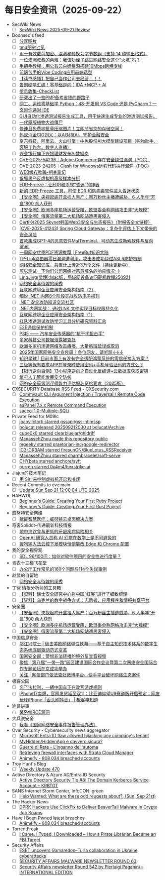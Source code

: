 # 每日安全资讯（2025-09-22）

- SecWiki News
  - [ ] [SecWiki News 2025-09-21 Review](http://www.sec-wiki.com/?2025-09-21)
- Doonsec's feed
  - [ ] [分享图片](https://mp.weixin.qq.com/s?__biz=MzI3Njc1MjcxMg==&mid=2247496424&idx=1&sn=75dfb31954736db2cfd07428dc241cf0)
  - [ ] [tmd图穷匕见](https://mp.weixin.qq.com/s?__biz=Mzk0OTUxNjc2NA==&mid=2247483878&idx=1&sn=a16d2492305c7bfaf0683b2b730dc7d5)
  - [ ] [用于有效载荷加密、混淆和转换为字节数组（支持 14 种输出格式）](https://mp.weixin.qq.com/s?__biz=Mzg2NTk4MTE1MQ==&mid=2247487920&idx=1&sn=2a4be86c7d41f27da885b3f721a9a42f)
  - [ ] [一位澳洲叔叔的两难：我该劝侄子跳进网络安全这个“火坑”吗？](https://mp.weixin.qq.com/s?__biz=MzAxOTk3NTg5OQ==&mid=2247493269&idx=1&sn=ad2218399900b08bf42a88925aaed365)
  - [ ] [手把手教程：用公有云白嫖资源搭建10Mbps跨境专线](https://mp.weixin.qq.com/s?__biz=MzU2MjU2MzI3MA==&mid=2247484928&idx=1&sn=a34e4b2e519c7f834581049d118bf591)
  - [ ] [前端苦手的Vibe Coding应用前端选型](https://mp.weixin.qq.com/s?__biz=MzkxMzU4ODU2MQ==&mid=2247484313&idx=1&sn=76b60902fbbbf3f9d5e9248316e60c8a)
  - [ ] [【读书感悟】把自己当作公司去经营！！！](https://mp.weixin.qq.com/s?__biz=Mzg2MDc0NDI0NA==&mid=2247483861&idx=1&sn=3bcec7ff0e6cb9067b15c24cb1a51991)
  - [ ] [告别硬啃汇编！零基础逆向：IDA +MCP + AI](https://mp.weixin.qq.com/s?__biz=MzIxMTg1ODAwNw==&mid=2247501381&idx=1&sn=30cbf9f515e9344dd75a5d8062052e1d)
  - [ ] [信息收集-CheckList](https://mp.weixin.qq.com/s?__biz=MzkyMjUzNTM1Mw==&mid=2247487736&idx=1&sn=feb85cd257147461e732694fecd64b3c)
  - [ ] [研究出了一些PMP备考省钱的野路子](https://mp.weixin.qq.com/s?__biz=MzU4MjUxNjQ1Ng==&mid=2247525100&idx=1&sn=ef675b2a68d76b7132233d0e211ada41)
  - [ ] [网工、运维零基础学 Python：48-开发用 VS Code 还是 PyCharm？一文带你选对 IDE](https://mp.weixin.qq.com/s?__biz=MzIyMzIwNzAxMQ==&mid=2649470839&idx=1&sn=d29c514f707e1ffcea3f3cca2b0ac1ff)
  - [ ] [GUI自动化渗透测试报告生成工具，用于快速生成专业的渗透测试报告。](https://mp.weixin.qq.com/s?__biz=Mzk0ODM0NDIxNQ==&mid=2247495254&idx=1&sn=5b88b096d4cc407039cbc068b0a1ba3a)
  - [ ] [一代原版植物大战僵尸](https://mp.weixin.qq.com/s?__biz=Mzk0MTI4NTIzNQ==&mid=2247495108&idx=1&sn=c02c0057c12a2beb505dc9b0d2378628)
  - [ ] [快速且免费地批量压缩图片！立即节省您的存储空间！](https://mp.weixin.qq.com/s?__biz=Mzk0MzI2NzQ5MA==&mid=2247488497&idx=1&sn=773ed91fecab425c90acd97cf328970e)
  - [ ] [蚂蚁消金CIO刘义：以AI对抗AI，守护金融安全](https://mp.weixin.qq.com/s?__biz=MzIxMDIwODM2MA==&mid=2653932701&idx=1&sn=a054f1748079b0277722d9ff4b9318c8)
  - [ ] [京东科技、阿里云、火山引擎！中免股份AI大模型建设项目（购物助手、客服工作台、数字人直播）](https://mp.weixin.qq.com/s?__biz=MzIxMDIwODM2MA==&mid=2653932701&idx=2&sn=4202e0952801f5e98b382b4561c7cd57)
  - [ ] [兴业银行旗下兴银理财发布AI数据岗](https://mp.weixin.qq.com/s?__biz=MzIxMDIwODM2MA==&mid=2653932701&idx=3&sn=c47d133fe864c3d95d2937bc06244000)
  - [ ] [CVE-2025-54236｜Adobe Commerce存在安全绕过漏洞（POC）](https://mp.weixin.qq.com/s?__biz=Mzg2ODcxMjYzMA==&mid=2247486184&idx=1&sn=818c46395bce6642d2abdff6bd2c71ac)
  - [ ] [CVE-2023-24205｜Clash for Windows远程代码执行漏洞（POC）](https://mp.weixin.qq.com/s?__biz=Mzg2ODcxMjYzMA==&mid=2247486184&idx=2&sn=7fda1f7d0eaf073014bd1b814048caef)
  - [ ] [WEB缓存欺骗-相关笔记](https://mp.weixin.qq.com/s?__biz=Mzk1NzcxMTMyOQ==&mid=2247484780&idx=1&sn=32d45491e234c6e82988e4c2b9ba6383)
  - [ ] [银狐黑产反虚拟机高级样本分析](https://mp.weixin.qq.com/s?__biz=MzA4ODEyODA3MQ==&mid=2247493426&idx=1&sn=10729aa2bedfb37fb0bb0112cfa0d83b)
  - [ ] [EDR-Freeze：让EDR和杀软“昏迷”的神器](https://mp.weixin.qq.com/s?__biz=MzU4NDY3MTk2NQ==&mid=2247491954&idx=1&sn=07fec1529585875d962c3dd90c67d93a)
  - [ ] [新的 EDR-Freeze 工具，可使 EDR 和防病毒软件进入昏迷状态](https://mp.weixin.qq.com/s?__biz=MzI2MDg3MTM3Nw==&mid=2247484611&idx=1&sn=c83492376c12b1b766fbc95f9183f3d7)
  - [ ] [【安全圈】央视起底开盒挂人黑产：百万粉丝主播遭威胁，6 人半年“开盒”800 余人获刑](https://mp.weixin.qq.com/s?__biz=MzIzMzE4NDU1OQ==&mid=2652071817&idx=1&sn=099d3505ec5ebe551c3ae95d57ac374a)
  - [ ] [【安全圈】欧洲多座机场运营受阻，欧盟委会称网络攻击非“大规模”](https://mp.weixin.qq.com/s?__biz=MzIzMzE4NDU1OQ==&mid=2652071817&idx=2&sn=1d9d058d2c93a32a1883dd429d8a2fec)
  - [ ] [【安全圈】俄客流量第二大机场网站遭黑客侵入](https://mp.weixin.qq.com/s?__biz=MzIzMzE4NDU1OQ==&mid=2652071817&idx=3&sn=d0e8bd7f61c4f7a4c2d40142b19d09c1)
  - [ ] [CertiK《2025 Skynet韩国Web3安全与生态报告》（附报告全文链接）](https://mp.weixin.qq.com/s?__biz=MzU5OTg4MTIxMw==&mid=2247504576&idx=1&sn=05ee4c0d83263bcf9a8fe3d975822a6e)
  - [ ] [[CVE-2025-41243] Spring Cloud Gateway：复杂化评估上下文带来的安全风险](https://mp.weixin.qq.com/s?__biz=MzU4NDY3MTk2NQ==&mid=2247491947&idx=1&sn=b2b81e5c17857cd1ebb08cb7bb78d8c9)
  - [ ] [首款集成GPT-4的恶意软件MalTerminal，可动态生成勒索软件与反向Shell](https://mp.weixin.qq.com/s?__biz=MjM5NjA0NjgyMA==&mid=2651327944&idx=1&sn=93f5b6d82e14c13db808591798634083)
  - [ ] [一周网安优质PDF资源推荐 | FreeBuf知识大陆](https://mp.weixin.qq.com/s?__biz=MjM5NjA0NjgyMA==&mid=2651327944&idx=2&sn=93b05b058754278c43edce534c969997)
  - [ ] [TP-Link路由器零日漏洞遭利用，攻击者成功绕过ASLR防护机制](https://mp.weixin.qq.com/s?__biz=MjM5NjA0NjgyMA==&mid=2651327944&idx=3&sn=683ee038f20b6cfed2d55487241b3d6e)
  - [ ] [网络安全知识库，共累计上传近3万个文件（持续更新中）](https://mp.weixin.qq.com/s?__biz=MjM5OTk4MDE2MA==&mid=2655292041&idx=1&sn=34d869a68a31e9250e392f85e7636175)
  - [ ] [可以测试一下你们公司网络对恶意域名的响应情况:-)](https://mp.weixin.qq.com/s?__biz=MzkzNDIzNDUxOQ==&mid=2247502931&idx=1&sn=150764cff62949c4829586998f826fb6)
  - [ ] [LingJing(灵境):Mac版，局域网设备访问靶机教程250921](https://mp.weixin.qq.com/s?__biz=MzkzOTY0NTMxNg==&mid=2247484001&idx=1&sn=86fcb0fc6ed2254d8f6ae2882b33616f)
  - [ ] [网络安全与待嫁的闺秀](https://mp.weixin.qq.com/s?__biz=MjM5NDQ5NjM5NQ==&mid=2651626441&idx=1&sn=ab2a83b9a8e4788c3baa129a66497e16)
  - [ ] [互联网跨境企业应用安全架构指南（2）](https://mp.weixin.qq.com/s?__biz=Mzk5MDgzMDExMg==&mid=2247484502&idx=1&sn=1827b8378740c83b4bc924fcc86fb1e5)
  - [ ] [细说 .NET 内网8个阶段实战攻防电子报刊](https://mp.weixin.qq.com/s?__biz=MzUyOTc3NTQ5MA==&mid=2247500646&idx=1&sn=249dd6ea5a714eeb6904271aa204e21b)
  - [ ] [.NET 安全攻防知识交流社区](https://mp.weixin.qq.com/s?__biz=MzUyOTc3NTQ5MA==&mid=2247500646&idx=2&sn=b91e5610b2340d74ac8685f2cb6d9f7b)
  - [ ] [.NET内网实战： 通过LNK 文件实现目标权限持久化](https://mp.weixin.qq.com/s?__biz=MzUyOTc3NTQ5MA==&mid=2247500646&idx=3&sn=fded949cc9b0f696ca9ea5957b6bc593)
  - [ ] [互联网跨境企业应用安全架构指南（1）](https://mp.weixin.qq.com/s?__biz=Mzk5MDgzMDExMg==&mid=2247484498&idx=1&sn=8a26b54000c7ca5726e6ced768dfff8f)
  - [ ] [红队渗透测试攻防学习工具分析研究资料汇总](https://mp.weixin.qq.com/s?__biz=Mzg3MDcxNTkyMA==&mid=2247484609&idx=1&sn=0d864447fb5d974d010123a0a69b362a)
  - [ ] [E2E通信保护机制](https://mp.weixin.qq.com/s?__biz=MzIzOTc2OTAxMg==&mid=2247559905&idx=1&sn=fe3b96b15b44b4b5139fa920f897a1ca)
  - [ ] [PSI5 —— 汽车安全传感器的“抗干扰狙击手”](https://mp.weixin.qq.com/s?__biz=MzIzOTc2OTAxMg==&mid=2247559905&idx=2&sn=8d75288a501101f6b286a7086132f52d)
  - [ ] [多家科技公司数据泄露被查处](https://mp.weixin.qq.com/s?__biz=MzA4NDA3ODc3OQ==&mid=3045898240&idx=1&sn=4d3f329915a64b734ae89bb68c133415)
  - [ ] [欧洲多家机场遭网络攻击瘫痪，大量航班延误或取消](https://mp.weixin.qq.com/s?__biz=MzA4NDA3ODc3OQ==&mid=3045898240&idx=2&sn=b8fe4d7dc41ea49c3e7c0bcb37bc1b95)
  - [ ] [2025年国家网络安全宣传周｜各位网友，请听题↓↓↓](https://mp.weixin.qq.com/s?__biz=MjM5MzMwMDU5NQ==&mid=2649174623&idx=1&sn=e7c54656338666e314f31a0d131b7ed8)
  - [ ] [知识星球 | 目前市面上有没有完全适配鸿蒙系统的零信任接入方案？](https://mp.weixin.qq.com/s?__biz=MzU5ODgzNTExOQ==&mid=2247643876&idx=1&sn=4d0e9dcbc4b1887906874534818f7d3b)
  - [ ] [三级等保有要求APP在登录时使用密码+手机号验证码的方式么？](https://mp.weixin.qq.com/s?__biz=MzI4NzA1Nzg5OA==&mid=2247486121&idx=1&sn=1c1871c13612ae3e702055eb8d586902)
  - [ ] [【银行逆向百例】13小程序逆向之自动化反编译+云数据库获取密钥](https://mp.weixin.qq.com/s?__biz=MzkyNjY3OTI4Ng==&mid=2247485191&idx=1&sn=ae3562fda6ab9da361647377e7751b13)
  - [ ] [筑牢人工智能发展安全防线](https://mp.weixin.qq.com/s?__biz=MzI1OTExNDY1NQ==&mid=2651621822&idx=1&sn=16d9db980f8d4157eff86bb53f38bf1e)
  - [ ] [网络安全等级测评师能力评估报名资格要求（2025版）](https://mp.weixin.qq.com/s?__biz=MzkxMzMyNzMyMA==&mid=2247575054&idx=1&sn=578493267401aebee7638a6f0a47d9eb)
- CXSECURITY Database RSS Feed - CXSecurity.com
  - [ ] [Commvault CLI Argument Injection / Traversal / Remote Code Execution](https://cxsecurity.com/issue/WLB-2025090011)
  - [ ] [aaPanel 7.x.x Remote Command Execution](https://cxsecurity.com/issue/WLB-2025090010)
  - [ ] [sacco-1.0-Multiple-SQLi](https://cxsecurity.com/issue/WLB-2025090009)
- Private Feed for M09Ic
  - [ ] [joaoviictorti starred gssapi/gss-ntlmssp](https://github.com/gssapi/gss-ntlmssp)
  - [ ] [bolucat released 202509212030 at bolucat/Archive](https://github.com/bolucat/Archive/releases/tag/202509212030)
  - [ ] [cube0x0 starred clearbluejar/ghidriff](https://github.com/clearbluejar/ghidriff)
  - [ ] [ManassehZhou made this repository public](https://github.com/ManassehZhou/notion-to-markdown)
  - [ ] [mgeeky starred praetorian-inc/google-redirector](https://github.com/praetorian-inc/google-redirector)
  - [ ] [IC3-CR3AM starred firesunCN/BlueLotus_XSSReceiver](https://github.com/firesunCN/BlueLotus_XSSReceiver)
  - [ ] [ManassehZhou starred charmbracelet/soft-serve](https://github.com/charmbracelet/soft-serve)
  - [ ] [CHYbeta starred anchore/syft](https://github.com/anchore/syft)
  - [ ] [ourren starred 0x4m4/hexstrike-ai](https://github.com/0x4m4/hexstrike-ai)
- Jiajun的技术笔记
  - [ ] [用 Siri 来控制虚拟机开启和关闭](https://jiajunhuang.com/articles/2025_09_21-siri_ssh.md.html)
- Recent Commits to cve:main
  - [ ] [Update Sun Sep 21 12:00:04 UTC 2025](https://github.com/trickest/cve/commit/efa3227e5f3824d8a230a63a356adb8d84f2fc72)
- HAHWUL
  - [ ] [Beginner’s Guide: Creating Your First Ruby Project](https://www.hahwul.com/dev/ruby/noob-beginners-guide-in-ruby/)
  - [ ] [Beginner’s Guide: Creating Your First Rust Project](https://www.hahwul.com/dev/rust/noob-beginners-guide-in-rust/)
- 威努特安全网络
  - [ ] [赋能智慧医疗：威努特云桌面解决方案](https://mp.weixin.qq.com/s?__biz=MzAwNTgyODU3NQ==&mid=2651135917&idx=1&sn=8bb8de532b9dd1a99a15cb935fef53a4)
- 奇客Solidot–传递最新科技情报
  - [ ] [地中海饮食与更低的牙龈疾病风险相关](https://www.solidot.org/story?sid=82375)
  - [ ] [OpenAI 研究人员称 AI 幻觉在数学上是不可避免的](https://www.solidot.org/story?sid=82374)
  - [ ] [搜狗输入法云控下发模块悄悄纂改 Edge 和 Chrome 配置](https://www.solidot.org/story?sid=82373)
- 我的安全视界观
  - [ ] [SDL 96/100问：如何对软件项目的安全性进行度量？](https://mp.weixin.qq.com/s?__biz=MzI3Njk2OTIzOQ==&mid=2247487290&idx=1&sn=dbca4a83b167fbb90c35b950b68dd09b)
- 青衣十三楼飞花堂
  - [ ] [办公厅工作常见的160个问题与114个失误事例](https://mp.weixin.qq.com/s?__biz=MzUzMjQyMDE3Ng==&mid=2247488628&idx=1&sn=777cbec330b1166a7da57df1985e8a03)
- 赵武的自留地
  - [ ] [网络安全与待嫁的闺秀](https://mp.weixin.qq.com/s?__biz=MjM5NDQ5NjM5NQ==&mid=2651626441&idx=1&sn=ab2a83b9a8e4788c3baa129a66497e16)
- 丁爸 情报分析师的工具箱
  - [ ] [【资料】瑞士安全研究中心将中国“红客”进行了细致梳理](https://mp.weixin.qq.com/s?__biz=MzI2MTE0NTE3Mw==&mid=2651152135&idx=1&sn=8134fba90815ec21b9d9457bcdec2ebd)
  - [ ] [【资料】乌克兰的数字战争方式：志愿者、应用程序和情报共享平台](https://mp.weixin.qq.com/s?__biz=MzI2MTE0NTE3Mw==&mid=2651152135&idx=2&sn=92fb5f864d852aa24542afca78070537)
- 安全圈
  - [ ] [【安全圈】央视起底开盒挂人黑产：百万粉丝主播遭威胁，6 人半年“开盒”800 余人获刑](https://mp.weixin.qq.com/s?__biz=MzIzMzE4NDU1OQ==&mid=2652071817&idx=1&sn=099d3505ec5ebe551c3ae95d57ac374a)
  - [ ] [【安全圈】欧洲多座机场运营受阻，欧盟委会称网络攻击非“大规模”](https://mp.weixin.qq.com/s?__biz=MzIzMzE4NDU1OQ==&mid=2652071817&idx=2&sn=1d9d058d2c93a32a1883dd429d8a2fec)
  - [ ] [【安全圈】俄客流量第二大机场网站遭黑客侵入](https://mp.weixin.qq.com/s?__biz=MzIzMzE4NDU1OQ==&mid=2652071817&idx=3&sn=d0e8bd7f61c4f7a4c2d40142b19d09c1)
- 中国信息安全
  - [ ] [邬江兴院士 | 破击美欧网络弹性铁幕——基于自主知识技术体系的数字生态系统底层驱动范式变革](https://mp.weixin.qq.com/s?__biz=MzA5MzE5MDAzOA==&mid=2664249810&idx=1&sn=d65573fa886a33b6459ae0c4f0613592)
  - [ ] [国家安全部：警惕非法转播的境外反宣音视频](https://mp.weixin.qq.com/s?__biz=MzA5MzE5MDAzOA==&mid=2664249810&idx=2&sn=0b73b514832cf5b9d9d4a6a8af4f8656)
  - [ ] [聚焦 | 第八届“一带一路”园区建设国际合作会议暨第二次网络安全国际合作专题论坛在京成功举办](https://mp.weixin.qq.com/s?__biz=MzA5MzE5MDAzOA==&mid=2664249810&idx=3&sn=4e8f72748631bb9aff2a3c8b2c3b24b7)
  - [ ] [关注 | 网信部门依法查处微博平台、快手平台破坏网络生态案件](https://mp.weixin.qq.com/s?__biz=MzA5MzE5MDAzOA==&mid=2664249810&idx=4&sn=f91b31714b0452d25305c6107f4e58e7)
- 极客公园
  - [ ] [忘了法拉利，一辆中国车正在改写游戏规则](https://mp.weixin.qq.com/s?__biz=MTMwNDMwODQ0MQ==&mid=2653086923&idx=1&sn=5ca0338fb4abc86923022c12cfe70e94)
  - [ ] [iPhone17卖爆，官网发货延至双11；比亚迪仰望U9赛道版开启预定；网友玩坏iPhone「舌头刷抖音」 | 极客早知道](https://mp.weixin.qq.com/s?__biz=MTMwNDMwODQ0MQ==&mid=2653086913&idx=1&sn=990058ffa6ff1fd0403bf463bfbe8860)
- 迪哥讲事
  - [ ] [某系统RCE漏洞](https://mp.weixin.qq.com/s?__biz=MzIzMTIzNTM0MA==&mid=2247498218&idx=1&sn=77b833f75365452424ef9f2b8b5a95a2)
- 大兵说安全
  - [ ] [我看《国家网络安全事件报告管理办法》](https://mp.weixin.qq.com/s?__biz=MzI2MzM0NjcxNw==&mid=2247485667&idx=1&sn=fb25ec2ebdf4843b74d8475630a6a8eb)
- Over Security - Cybersecurity news aggregator
  - [ ] [Microsoft Entra ID flaw allowed hijacking any company's tenant](https://www.bleepingcomputer.com/news/security/microsoft-entra-id-flaw-allowed-hijacking-any-companys-tenant/)
  - [ ] [MyHidden/HiddenApp è davvero sicura?](https://www.ihteam.net/hacking-news/myhidden-hiddenapp-e-sicura-o-truffa/)
  - [ ] [Guerre di Rete - L'inganno dell'automa](https://guerredirete.substack.com/p/guerre-di-rete-linganno-dellautoma)
  - [ ] [Retrieving firewall interfaces with Strata Cloud Manager](https://www.adainese.it/blog/2025/09/21/retrieving-firewall-interfaces-with-strata-cloud-manager/)
  - [ ] [Animeify - 808,034 breached accounts](https://haveibeenpwned.com/Breach/Animeify)
- Troy Hunt's Blog
  - [ ] [Weekly Update 470](https://www.troyhunt.com/weekly-update-470/)
- Active Directory & Azure AD/Entra ID Security
  - [ ] [Active Directory Security Tip #8: The Domain Kerberos Service Account – KRBTGT](https://adsecurity.org/?p=4597)
- SANS Internet Storm Center, InfoCON: green
  - [ ] [Help Wanted: What are these odd reuqests about&#x3f;, (Sun, Sep 21st)](https://isc.sans.edu/diary/rss/32302)
- The Hacker News
  - [ ] [DPRK Hackers Use ClickFix to Deliver BeaverTail Malware in Crypto Job Scams](https://thehackernews.com/2025/09/dprk-hackers-use-clickfix-to-deliver.html)
- Have I Been Pwned latest breaches
  - [ ] [Animeify - 808,034 breached accounts](https://haveibeenpwned.com/Breach/Animeify)
- TorrentFreak
  - [ ] [I Came, I Typed, I Downloaded – How a Pirate Librarian Became an FBI Target](https://torrentfreak.com/i-came-i-typed-i-downloaded-how-a-pirate-librarian-became-an-fbi-target-250921/)
- Security Affairs
  - [ ] [ESET uncovers Gamaredon–Turla collaboration in Ukraine cyberattacks](https://securityaffairs.com/182404/apt/eset-uncovers-gamaredon-turla-collaboration-in-ukraine-cyberattacks.html)
  - [ ] [SECURITY AFFAIRS MALWARE NEWSLETTER ROUND 63](https://securityaffairs.com/182398/malware/security-affairs-malware-newsletter-round-63.html)
  - [ ] [Security Affairs newsletter Round 542 by Pierluigi Paganini – INTERNATIONAL EDITION](https://securityaffairs.com/182390/breaking-news/security-affairs-newsletter-round-542-by-pierluigi-paganini-international-edition.html)
